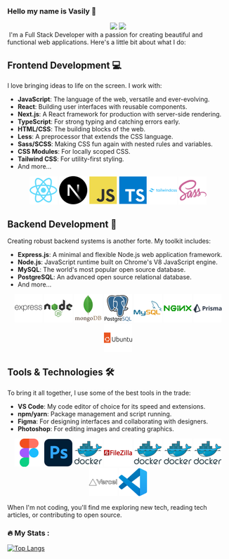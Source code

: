 ### Hello my name is Vasily 👋
<div id="header" align="center">
  <img src="https://media.giphy.com/media/M9gbBd9nbDrOTu1Mqx/giphy.gif" width="64"/>
   <a href="https://t.me/rvk1986">
  <img src="https://img.shields.io/badge/Telegram-blue?logo=telegram&logoColor=white" width="64"/>
   </a>
</div>
<img src="https://komarev.com/ghpvc/?username=rvkpyati&style=flat-square&color=blue" alt=""/>
I'm a Full Stack Developer with a passion for creating beautiful and functional web applications. Here's a little bit about what I do:

## Frontend Development 💻
I love bringing ideas to life on the screen. I work with:
- **JavaScript**: The language of the web, versatile and ever-evolving.
- **React**: Building user interfaces with reusable components.
- **Next.js**: A React framework for production with server-side rendering.
- **TypeScript**: For strong typing and catching errors early.
- **HTML/CSS**: The building blocks of the web.
- **Less**: A preprocessor that extends the CSS language.
- **Sass/SCSS**: Making CSS fun again with nested rules and variables.
- **CSS Modules**: For locally scoped CSS.
- **Tailwind CSS**: For utility-first styling.
- And more...
<div id="header" align="center">
  <img src="https://github.com/devicons/devicon/blob/master/icons/react/react-original.svg" width="64"/>
  <img src="https://github.com/devicons/devicon/blob/master/icons/nextjs/nextjs-original.svg" width="64"/>
  <img src="https://github.com/devicons/devicon/blob/master/icons/javascript/javascript-original.svg" width="64"/>
  <img src="https://github.com/devicons/devicon/blob/master/icons/typescript/typescript-original.svg" width="64"/>
  <img src="https://github.com/devicons/devicon/blob/master/icons/tailwindcss/tailwindcss-plain-wordmark.svg" width="64"/>
  <img src="https://github.com/devicons/devicon/blob/master/icons/sass/sass-original.svg" width="64"/>
</div>

## Backend Development 🧰
Creating robust backend systems is another forte. My toolkit includes:
- **Express.js**: A minimal and flexible Node.js web application framework.
- **Node.js**: JavaScript runtime built on Chrome's V8 JavaScript engine.
- **MySQL**: The world's most popular open source database.
- **PostgreSQL**: An advanced open source relational database.
- And more...
<div id="header" align="center">
  <img src="https://github.com/devicons/devicon/blob/master/icons/express/express-original-wordmark.svg" width="64"/>
  <img src="https://github.com/devicons/devicon/blob/master/icons/nodejs/nodejs-original-wordmark.svg" width="64"/>
  <img src="https://github.com/devicons/devicon/blob/master/icons/mongodb/mongodb-original-wordmark.svg" width="64"/>
  <img src="https://github.com/devicons/devicon/blob/master/icons/postgresql/postgresql-original-wordmark.svg" width="64"/>
  <img src="https://github.com/devicons/devicon/blob/master/icons/mysql/mysql-original-wordmark.svg" width="64"/>
  <img src="https://github.com/devicons/devicon/blob/master/icons/nginx/nginx-original.svg" width="64"/>
  <img src="https://github.com/devicons/devicon/blob/master/icons/prisma/prisma-original-wordmark.svg" width="64"/>
  <img src="https://github.com/devicons/devicon/blob/master/icons/ubuntu/ubuntu-original-wordmark.svg" width="64"/>
</div>

## Tools & Technologies 🛠️
To bring it all together, I use some of the best tools in the trade:
- **VS Code**: My code editor of choice for its speed and extensions.
- **npm/yarn**: Package management and script running.
- **Figma**: For designing interfaces and collaborating with designers.
- **Photoshop**: For editing images and creating graphics.
<div id="header" align="center">
  <img src="https://github.com/devicons/devicon/blob/master/icons/figma/figma-original.svg" width="64"/>
  <img src="https://github.com/devicons/devicon/blob/master/icons/photoshop/photoshop-original.svg" width="64"/>
  <img src="https://github.com/devicons/devicon/blob/master/icons/docker/docker-original-wordmark.svg" width="64"/>
  <img src="https://github.com/devicons/devicon/blob/master/icons/filezilla/filezilla-original-wordmark.svg" width="64"/>
  <img src="https://github.com/devicons/devicon/blob/master/icons/docker/docker-original-wordmark.svg" width="64"/>
  <img src="https://github.com/devicons/devicon/blob/master/icons/docker/docker-original-wordmark.svg" width="64"/>
  <img src="https://github.com/devicons/devicon/blob/master/icons/docker/docker-original-wordmark.svg" width="64"/>
  <img src="https://github.com/devicons/devicon/blob/master/icons/vercel/vercel-line-wordmark.svg" width="64"/>
  <img src="https://github.com/devicons/devicon/blob/master/icons/vscode/vscode-original.svg" width="64"/>
</div>

When I'm not coding, you'll find me exploring new tech, reading tech articles, or contributing to open source.

### :fire: My Stats :
[![Top Langs](https://github-readme-stats.vercel.app/api/top-langs/?username=rvkpyati&layout=compact&theme=vision-friendly-dark)](https://github.com/anuraghazra/github-readme-stats)

<!--
**RVKPYATI/rvkpyati** is a ✨ _special_ ✨ repository because its `README.md` (this file) appears on your GitHub profile.

Here are some ideas to get you started:

- 🔭 I’m currently working on ...
- 🌱 I’m currently learning ...
- 👯 I’m looking to collaborate on ...
- 🤔 I’m looking for help with ...
- 💬 Ask me about ...
- 📫 How to reach me: ...
- 😄 Pronouns: ...
- ⚡ Fun fact: ...
-->
